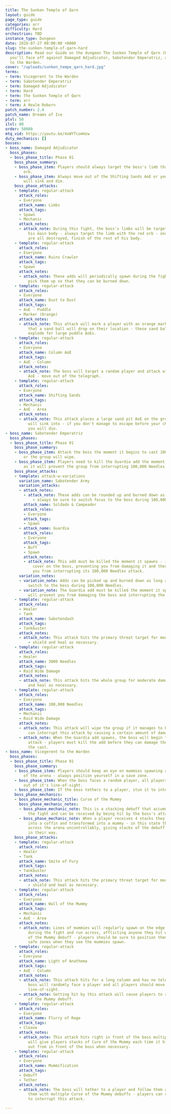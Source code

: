 ```yaml
---
title: The Sunken Temple of Qarn
layout: guide
page_type: guide
categories: arr
difficulty: Hard
orchestrion: TBD
instance_type: Dungeon
date: 2018-07-27 00:00:00 +0000
slug: the-sunken-temple-of-qarn-hard
description: Read our Guide on the dungeon The Sunken Temple of Qarn (Hard) where
  you'll face off against Damaged Adjudicator, Sabotender Emperatriz, and Vicegerent
  to the Warden.
cover: "/uploads/sunken_tempe_qarn_hard.jpg"
terms:
- term: Vicegerent to the Warden
- term: Sabotender Emperatriz
- term: Damaged Adjudicator
- term: Hard
- term: The Sunken Temple of Qarn
- term: arr
- term: A Realm Reborn
patch_number: 2.4
patch_name: Dreams of Ice
plvl: 50
ilvl: 80
order: 50080
mtq_vid: https://youtu.be/4xWYTcomHzw
duty_mechanics: []
bosses:
- boss_name: Damaged Adjudicator
  boss_phases:
  - boss_phase_title: Phase 01
    boss_phase_summary:
    - boss_phase_item: Players should always target the boss's limb that has the red
        orb.
    - boss_phase_item: Always move out of the Shifting Sands AoE or your character
        will sink and die.
    boss_phase_attacks:
    - template: regular-attack
      attack_roles:
      - Everyone
      attack_name: Limbs
      attack_tags:
      - Spawn
      - Mechanic
      attack_notes:
      - attack_note: During this fight, the boss's limbs will be targetable alongside
          his main body - always target the limb with the red orb - once his limbs
          are all destroyed, finish of the rest of his body.
    - template: regular-attack
      attack_roles:
      - Everyone
      attack_name: Ruins Crawler
      attack_tags:
      - Spawn
      attack_notes:
      - attack_note: These adds will periodically spawn during the fight - tanks should
          pick them up so that they can be burned down.
    - template: regular-attack
      attack_roles:
      - Everyone
      attack_name: Dust to Dust
      attack_tags:
      - AoE - Puddle
      - Marker (Orange)
      attack_notes:
      - attack_note: This attack will mark a player with an orange marker signifying
          that a sand ball will drop on their location - these sand balls eventually
          explode for large puddle AoEs.
    - template: regular-attack
      attack_roles:
      - Everyone
      attack_name: Column AoE
      attack_tags:
      - AoE - Column
      attack_notes:
      - attack_note: The boss will target a random player and attack with a column
          AoE - move out of the telegraph.
    - template: regular-attack
      attack_roles:
      - Everyone
      attack_name: Shifting Sands
      attack_tags:
      - Mechanic
      - AoE - Area
      attack_notes:
      - attack_note: This attack places a large sand pit AoE on the ground that players
          will sink into - if you don't manage to escape before your character sinks
          you will die.
- boss_name: Sabotender Emperatriz
  boss_phases:
  - boss_phase_title: Phase 01
    boss_phase_summary:
    - boss_phase_item: Attack the boss the moment it begins to cast 100,000 Needles
        or the group will wipe.
    - boss_phase_item: Players need to kill the Guardia add the moment it spawns,
        as it will prevent the group from interrupting 100,000 Needles.
    boss_phase_attacks:
    - template: attack-w-variations
      variation_name: Sabotender Army
      variation_attacks:
      - attack_notes:
        - attack_note: These adds can be rounded up and burned down as fast as possible
            - always be sure to switch focus to the boss during 100,000 Needles though.
        attack_name: Soldado & Campeador
        attack_roles:
        - Everyone
        attack_tags:
        - Spawn
      - attack_name: Guardia
        attack_roles:
        - Everyone
        attack_tags:
        - Buff
        - Spawn
        attack_notes:
        - attack_note: This add must be killed the moment it spawns - it will cast
            cover on the boss, preventing you from damaging it and therefore preventing
            you from interrupting its 100,000 Needles attack.
      variation_notes:
      - variation_note: Adds can be picked up and burned down as long as players always
          switch to the boss during 100,000 Needles.
      - variation_note: The Guardia add must be killed the moment it spawns, as it
          will prevent you from damaging the boss and interrupting the cast.
    - template: regular-attack
      attack_roles:
      - Healer
      - Tank
      attack_name: Sabotendash
      attack_tags:
      - Tankbuster
      attack_notes:
      - attack_note: This attack hits the primary threat target for moderate damage
          - shield and heal as necessary.
    - template: regular-attack
      attack_roles:
      - Healer
      attack_name: 3000 Needles
      attack_tags:
      - Raid Wide Damage
      attack_notes:
      - attack_note: This attack hits the whole group for moderate damage - shield
          and heal as necessary.
    - template: regular-attack
      attack_roles:
      - Everyone
      attack_name: 100,000 Needles
      attack_tags:
      - Mechanic
      - Raid Wide Damage
      attack_notes:
      - attack_note: This attack will wipe the group if it manages to be cast - players
          can interrupt this attack by causing a certain amount of damage to the boss.
      - attack_note: When the Guardia add spawns, the boss will begin to cast this
          attack - players must kill the add before they can damage the boss to interrupt
          the cast.
- boss_name: Vicegerent to the Warden
  boss_phases:
  - boss_phase_title: Phase 01
    boss_phase_summary:
    - boss_phase_item: Players should keep an eye on mummies spawning along the edges
        of the arena - always position yourself in a save zone.
    - boss_phase_item: When the boss faces a random player, all players should move
        out of it's line-of-sight.
    - boss_phase_item: If the boss tethers to a player, stun it to interrupt the attack.
    boss_phase_mechanics:
    - boss_phase_mechanic_title: Curse of the Mummy
      boss_phase_mechanic_notes:
      - boss_phase_mechanic_note: This is a stacking debuff that accumulates throughout
          the fight and can be received by being hit by the boss's attacks.
      - boss_phase_mechanic_note: When a player receives 4 stacks they will be placed
          into a coffin and transformed into a mummy - in this state they will run
          across the arena uncontrollably, giving stacks of the debuff to any player
          in their way.
    boss_phase_attacks:
    - template: regular-attack
      attack_roles:
      - Healer
      - Tank
      attack_name: Smite of Fury
      attack_tags:
      - Tankbuster
      attack_notes:
      - attack_note: This attack hits the primary threat target for moderate damage
          - shield and heal as necessary.
    - template: regular-attack
      attack_roles:
      - Everyone
      attack_name: Wall of the Mummy
      attack_tags:
      - Mechanic
      - AoE - Area
      attack_notes:
      - attack_note: Lines of mummies will regularly spawn on the edge of the arena
          during the fight and run across, afflicting anyone they hit with the Curse
          of the Mummy debuff - players should be sure to position themselves in the
          safe zones when they see the mummies spawn.
    - template: regular-attack
      attack_roles:
      - Everyone
      attack_name: Light of Anathema
      attack_tags:
      - AoE - Column
      attack_notes:
      - attack_note: This attack hits for a long column and has no telegraph - the
          boss will randomly face a player and all players should move out of his
          line-of-sight.
      - attack_note: Getting hit by this attack will cause players to receive a Curse
          of the Mummy debuff.
    - template: regular-attack
      attack_roles:
      - Everyone
      attack_name: Flurry of Rage
      attack_tags:
      - Cleave
      attack_notes:
      - attack_note: This attack hits right in front of the boss multiple times and
          will give players stacks of Cure of the Mummy each time it hits them - move
          out from in front of the boss when necessary.
    - template: regular-attack
      attack_roles:
      - Everyone
      attack_name: Mummification
      attack_tags:
      - Debuff
      - Tether
      attack_notes:
      - attack_note: The boss will tether to a player and follow them around, inflicting
          them with multiple Curse of the Mummy debuffs - players can stun the boss
          to interrupt this attack.

---
```

